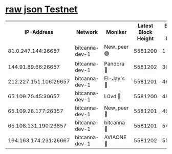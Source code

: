 [raw json Testnet](https://rpc-check.bcat.stavr.tech/bcat/rpc-bcat-result.json)
=


<table><tr><th>IP-Address</th><th>Network</th><th>Moniker</th><th>Latest Block Height</th><th>Earliest Block Height</th><th>Catching Up</th><th>Tx Index</th><th>Voting Power</th><th>Scan Time</th></tr><tr><td>81.0.247.144:26657</td><td>bitcanna-dev-1</td><td>New_peer 🟢</td><td>5581200</td><td>1</td><td>False</td><td>on</td><td>0</td><td>2023-12-19T15:49:32.986065711UTC</td></tr><tr><td>144.91.89.66:26657</td><td>bitcanna-dev-1</td><td>Pandora 🔴</td><td>5581202</td><td>3675711</td><td>False</td><td>on</td><td>2096387</td><td>2023-12-19T15:49:42.954209801UTC</td></tr><tr><td>212.227.151.106:26657</td><td>bitcanna-dev-1</td><td>El-Jay's 🔴</td><td>5581201</td><td>4670391</td><td>False</td><td>on</td><td>2218164</td><td>2023-12-19T15:49:39.793913352UTC</td></tr><tr><td>65.109.70.45:30657</td><td>bitcanna-dev-1</td><td>L0vd 🔴</td><td>5581200</td><td>4828155</td><td>False</td><td>on</td><td>7920</td><td>2023-12-19T15:49:33.319738577UTC</td></tr><tr><td>65.109.28.177:26357</td><td>bitcanna-dev-1</td><td>New_peer 🔴</td><td>5581201</td><td>4952911</td><td>False</td><td>on</td><td>2237067</td><td>2023-12-19T15:49:40.211873967UTC</td></tr><tr><td>65.108.131.190:23857</td><td>bitcanna-dev-1</td><td>bitcanna 🔴</td><td>5581201</td><td>5481201</td><td>False</td><td>off</td><td>82368</td><td>2023-12-19T15:49:40.572791376UTC</td></tr><tr><td>194.163.174.231:26667</td><td>bitcanna-dev-1</td><td>AVIAONE 🔴</td><td>5581202</td><td>5570521</td><td>False</td><td>on</td><td>1949865</td><td>2023-12-19T15:49:45.300668926UTC</td></tr></table>
